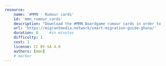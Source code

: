 ```yaml
---
resource:
    name: '#MMN - Rumour cards'
    id: 'mmn_rumour_cards'     
    description: "Download the #MMN Boardgame rumour cards in order to play."
    url: 'https://migrantmedia.network/smart-migration-guide-ghana/'
    duration: 0     #in minutes
    difficulty: 1
    cost: 1
    license: CC BY-SA 4.0
    authors: [mmn]
    # marker
---
```

